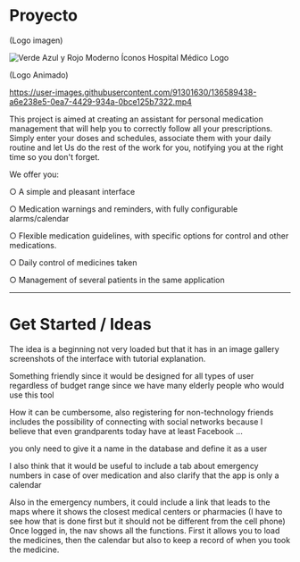 # Proyecto

(Logo imagen)

![Verde Azul y Rojo Moderno Íconos Hospital Médico Logo](https://user-images.githubusercontent.com/91301630/136585980-7b5464b6-06c7-4b5e-9038-fbe482c1214f.png)



(Logo Animado)

https://user-images.githubusercontent.com/91301630/136589438-a6e238e5-0ea7-4429-934a-0bce125b7322.mp4




This project is aimed at creating an assistant for personal medication management that will help you to correctly follow all your prescriptions. Simply enter your doses and schedules, associate them with your daily routine and let Us do the rest of the work for you, notifying you at the right time so you don't forget.


We offer you:

○ A simple and pleasant interface

○ Medication warnings and reminders, with fully configurable alarms/calendar

○ Flexible medication guidelines, with specific options for control and other medications.

○ Daily control of medicines taken

○ Management of several patients in the same application

--------------------------------------------------------------------------------------------------------

# Get Started / Ideas

The idea is a beginning not very loaded but that it has in an image gallery screenshots of the interface with tutorial explanation.

Something friendly since it would be designed for all types of user regardless of budget range since we have many elderly people who would use this tool

How it can be cumbersome, also registering for non-technology friends includes the possibility of connecting with social networks because I believe that even grandparents today have at least Facebook ...

you only need to give it a name in the database and define it as a user

I also think that it would be useful to include a tab about emergency numbers in case of over medication and also clarify that the app is only a calendar

Also in the emergency numbers, it could include a link that leads to the maps where it shows the closest medical centers or pharmacies (I have to see how that is done first but it should not be different from the cell phone)
Once logged in, the nav shows all the functions.
First it allows you to load the medicines, then the calendar but also to keep a record of when you took the medicine.
